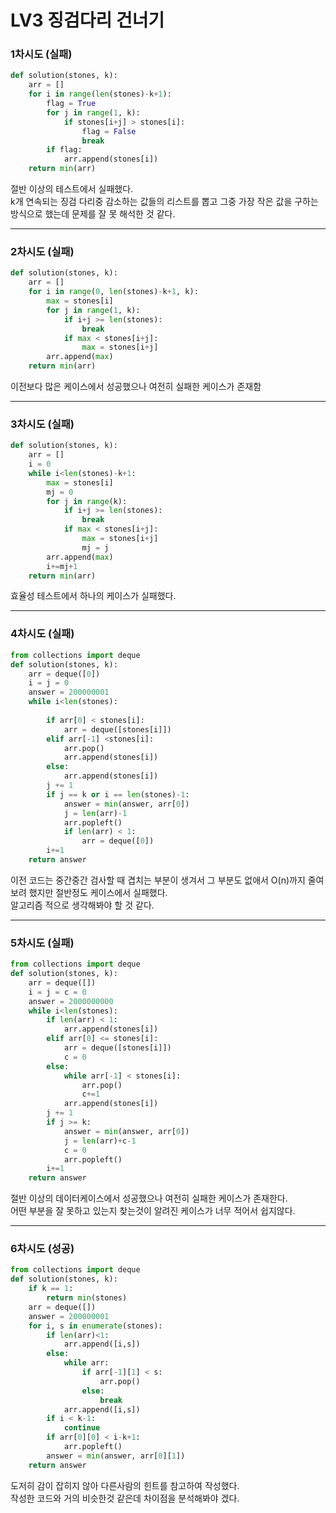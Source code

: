 # LV3 징검다리 건너기

### 1차시도 (실패)
```py
def solution(stones, k):
    arr = []
    for i in range(len(stones)-k+1):
        flag = True
        for j in range(1, k):
            if stones[i+j] > stones[i]:
                flag = False
                break
        if flag:
            arr.append(stones[i])
    return min(arr)
```
절반 이상의 테스트에서 실패했다.  
k개 연속되는 징검 다리중 감소하는 값들의 리스트를 뽑고 그중 가장 작은 값을 구하는 방식으로 했는데 문제를 잘 못 해석한 것 같다.

*****

### 2차시도 (실패)
```py
def solution(stones, k):
    arr = []
    for i in range(0, len(stones)-k+1, k):
        max = stones[i]
        for j in range(1, k):
            if i+j >= len(stones):
                break
            if max < stones[i+j]:
                max = stones[i+j]
        arr.append(max)
    return min(arr)
```
이전보다 많은 케이스에서 성공했으나 여전히 실패한 케이스가 존재함

*****

### 3차시도 (실패)
```py
def solution(stones, k):
    arr = []
    i = 0
    while i<len(stones)-k+1:
        max = stones[i]
        mj = 0
        for j in range(k):
            if i+j >= len(stones):
                break
            if max < stones[i+j]:
                max = stones[i+j]
                mj = j
        arr.append(max)
        i+=mj+1
    return min(arr)
```
효율성 테스트에서 하나의 케이스가 실패했다.

******

### 4차시도 (실패)
```py
from collections import deque
def solution(stones, k):
    arr = deque([0])
    i = j = 0
    answer = 200000001
    while i<len(stones):
        
        if arr[0] < stones[i]:
            arr = deque([stones[i]])
        elif arr[-1] <stones[i]:
            arr.pop()
            arr.append(stones[i])
        else:
            arr.append(stones[i])
        j += 1
        if j == k or i == len(stones)-1:
            answer = min(answer, arr[0])
            j = len(arr)-1
            arr.popleft()
            if len(arr) < 1:
                arr = deque([0])
        i+=1 
    return answer
```
이전 코드는 중간중간 검사할 때 겹치는 부분이 생겨서 그 부분도 없애서 O(n)까지 줄여보려 했지만 절반정도 케이스에서 실패했다.  
알고리즘 적으로 생각해봐야 할 것 같다.

*****

### 5차시도 (실패)
```py
from collections import deque
def solution(stones, k):
    arr = deque([])
    i = j = c = 0
    answer = 2000000000
    while i<len(stones):
        if len(arr) < 1:
            arr.append(stones[i])
        elif arr[0] <= stones[i]:
            arr = deque([stones[i]])
            c = 0
        else:
            while arr[-1] < stones[i]: 
                arr.pop()
                c+=1
            arr.append(stones[i])
        j += 1
        if j >= k:
            answer = min(answer, arr[0])
            j = len(arr)+c-1
            c = 0
            arr.popleft()
        i+=1 
    return answer
```
절반 이상의 데이터케이스에서 성공했으나 여전히 실패한 케이스가 존재한다.  
어떤 부분을 잘 못하고 있는지 찾는것이 알려진 케이스가 너무 적어서 쉽지않다.

*****

### 6차시도 (성공)
```py
from collections import deque
def solution(stones, k):
    if k == 1:
        return min(stones)
    arr = deque([])
    answer = 200000001
    for i, s in enumerate(stones):
        if len(arr)<1:
            arr.append([i,s])
        else:
            while arr:
                if arr[-1][1] < s:
                    arr.pop()
                else:
                    break
            arr.append([i,s])
        if i < k-1:
            continue
        if arr[0][0] < i-k+1:
            arr.popleft()   
        answer = min(answer, arr[0][1])    
    return answer
```
도저히 감이 잡히지 않아 다른사람의 힌트를 참고하여 작성했다.  
작성한 코드와 거의 비슷한것 같은데 차이점을 분석해봐야 겠다.